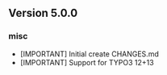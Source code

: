 ## Version 5.0.0
### misc
- [IMPORTANT] Initial create CHANGES.md
- [IMPORTANT] Support for TYPO3 12+13